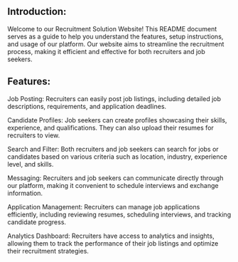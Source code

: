 ## Introduction:
Welcome to our Recruitment Solution Website! This README document serves as a guide to help you understand the features, setup instructions, and usage of our platform. Our website aims to streamline the recruitment process, making it efficient and effective for both recruiters and job seekers.

## Features:
Job Posting: Recruiters can easily post job listings, including detailed job descriptions, requirements, and application deadlines.

Candidate Profiles: Job seekers can create profiles showcasing their skills, experience, and qualifications. They can also upload their resumes for recruiters to view.

Search and Filter: Both recruiters and job seekers can search for jobs or candidates based on various criteria such as location, industry, experience level, and skills.

Messaging: Recruiters and job seekers can communicate directly through our platform, making it convenient to schedule interviews and exchange information.

Application Management: Recruiters can manage job applications efficiently, including reviewing resumes, scheduling interviews, and tracking candidate progress.

Analytics Dashboard: Recruiters have access to analytics and insights, allowing them to track the performance of their job listings and optimize their recruitment strategies.

